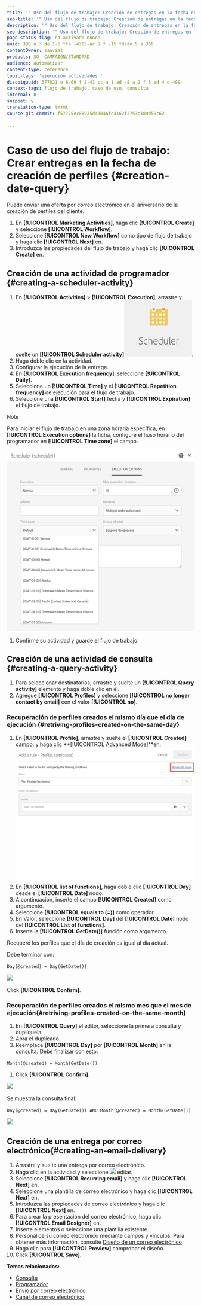 ```yaml
---
title: '" Uso del flujo de trabajo: Creación de entregas en la fecha de creación del perfil "'
seo-title: '" Uso del flujo de trabajo: Creación de entregas en la fecha de creación del perfil "'
description: '" Uso del flujo de trabajo: Creación de entregas en la fecha de creación del perfil "'
seo-description: '" Uso del flujo de trabajo: Creación de entregas en la fecha de creación del perfil "'
page-status-flag: no activado nunca
uuid: 396 a 3 de 1-6 ffa -4385-ac 9 f -15 fdeae 5 a 366
contentOwner: sauviat
products: SG_ CAMPAIGN/STANDARD
audience: automatizar
content-type: reference
topic-tags: 'ejecución actividades '
discoiquuid: 377821 e 6-69 f 8-41 cc-a 1 ad -8 a 2 f 5 ed 4 d 409
context-tags: flujo de trabajo, caso de uso, consulta
internal: n
snippet: y
translation-type: tm+mt
source-git-commit: f57775ec88925d43046fe4162f2753c189d50c62

---
```



# Caso de uso del flujo de trabajo: Crear entregas en la fecha de creación de perfiles {#creation-date-query}

Puede enviar una oferta por correo electrónico en el aniversario de la creación de perfiles del cliente.

1. En **[!UICONTROL Marketing Activities]**, haga clic **[!UICONTROL Create]** y seleccione **[!UICONTROL Workflow]**.
1. Seleccione **[!UICONTROL New Workflow]** como tipo de flujo de trabajo y haga clic **[!UICONTROL Next]** en.
1. Introduzca las propiedades del flujo de trabajo y haga clic **[!UICONTROL Create]** en.

## Creación de una actividad de programador {#creating-a-scheduler-activity}

1. En **[!UICONTROL Activities]** &gt; **[!UICONTROL Execution]**, arrastre y suelte un **[!UICONTROL Scheduler activity]**![](assets/scheduler_icon.png).
1. Haga doble clic en la actividad.
1. Configurar la ejecución de la entrega.
1. En **[!UICONTROL Execution frequency]**, seleccione **[!UICONTROL Daily]**.
1. Seleccione un **[!UICONTROL Time]** y el **[!UICONTROL Repetition frequency]** de ejecución para el flujo de trabajo.
1. Seleccione una **[!UICONTROL Start]** fecha y **[!UICONTROL Expiration]** el flujo de trabajo.

>[!NOTE]
>
>Para iniciar el flujo de trabajo en una zona horaria específica, en **[!UICONTROL Execution options]** la ficha, configure el huso horario del programador en **[!UICONTROL Time zone]** el campo.

![](assets/time_zone.png)

1. Confirme su actividad y guarde el flujo de trabajo.

## Creación de una actividad de consulta {#creating-a-query-activity}

1. Para seleccionar destinatarios, arrastre y suelte un **[!UICONTROL Query activity]** elemento y haga doble clic en él.
1. Agregue **[!UICONTROL Profiles]** y seleccione **[!UICONTROL no longer contact by email]** con el valor **[!UICONTROL no]**.

### Recuperación de perfiles creados el mismo día que el día de ejecución {#retriving-profiles-created-on-the-same-day}

1. En **[!UICONTROL Profile]**, arrastre y suelte el **[!UICONTROL Created]** campo. y haga clic **[!UICONTROL Advanced Mode]**en.
   ![](assets/advanced_mode.png)
1. En **[!UICONTROL list of functions]**, haga doble clic **[!UICONTROL Day]** desde el **[!UICONTROL Date]** nodo.
1. A continuación, inserte el campo **[!UICONTROL Created]** como argumento.
1. Seleccione **[!UICONTROL equals to (=)]** como operador.
1. En Valor, seleccione **[!UICONTROL Day]** del **[!UICONTROL Date]** nodo del **[!UICONTROL List of functions]**.
1. Inserte la **[!UICONTROL GetDate()]** función como argumento.

Recuperó los perfiles que el día de creación es igual al día actual.

Debe terminar con:

```Day(@created) = Day(GetDate())```

![](assets/day_creation_query.png)

Click **[!UICONTROL Confirm]**.

### Recuperación de perfiles creados el mismo mes que el mes de ejecución{#retriving-profiles-created-on-the-same-month}

1. En **[!UICONTROL Query]** el editor, seleccione la primera consulta y duplíquela.
1. Abra el duplicado.
1. Reemplace **[!UICONTROL Day]** por **[!UICONTROL Month]** en la consulta.
Debe finalizar con esto:

``` Month(@created) = Month(GetDate()) ```

1. Click **[!UICONTROL Confirm]**.

![](assets/month_rule.png)

Se muestra la consulta final:

```Day(@created) = Day(GetDate()) AND Month(@created) = Month(GetDate())```

![](assets/expression_editor_1.png)

## Creación de una entrega por correo electrónico{#creating-an-email-delivery}

1. Arrastre y suelte una entrega por correo electrónico.
1. Haga clic en la actividad y seleccione ![](assets/edit_darkgrey-24px.png) editar.
1. Seleccione **[!UICONTROL Recurring email]** y haga clic **[!UICONTROL Next]** en.
1. Seleccione una plantilla de correo electrónico y haga clic **[!UICONTROL Next]** en.
1. Introduzca las propiedades de correo electrónico y haga clic **[!UICONTROL Next]** en.
1. Para crear la presentación del correo electrónico, haga clic **[!UICONTROL Email Designer]** en.
1. Inserte elementos o seleccione una plantilla existente.
1. Personalice su correo electrónico mediante campos y vínculos.
Para obtener más información, consulte [Diseño de un correo electrónico](../../designing/using/about-email-content-design.md#designing-an-email-content-from-scratch).
1. Haga clic para **[!UICONTROL Preview]** comprobar el diseño.
1. Click **[!UICONTROL Save]**.

**Temas relacionados:**

* [Consulta](../../automating/using/query.md)
* [Programador](../../automating/using/scheduler.md)
* [Envío por correo electrónico](../../automating/using/email-delivery.md)
* [Canal de correo electrónico](../../channels/using/creating-an-email.md)
